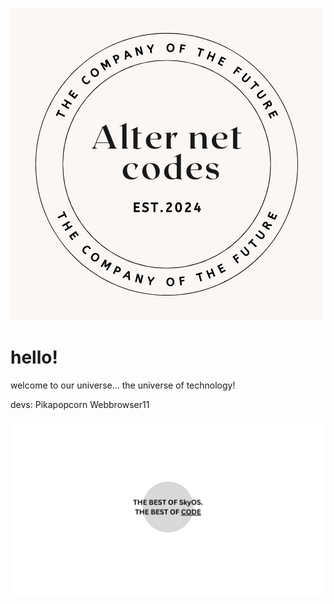 ![super electronics company! ALterNet codes EST. 2024](https://github.com/Alter-Net-codes/.github/blob/main/images/superELECTRONICScompany1.png) 

# hello!
welcome to our universe...
the universe of technology!

devs:
Pikapopcorn
Webbrowser11

![super electronics company! ALterNet codes EST. 2024](https://github.com/Alter-Net-codes/.github/blob/main/images/whatwearelike.png) 
